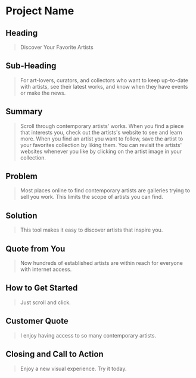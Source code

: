 # Project Name #

<!--
> This material was originally posted [here](http://www.quora.com/What-is-Amazons-approach-to-product-development-and-product-management). It is reproduced here for posterities sake.

There is an approach called "working backwards" that is widely used at Amazon. They work backwards from the customer, rather than starting with an idea for a product and trying to bolt customers onto it. While working backwards can be applied to any specific product decision, using this approach is especially important when developing new products or features.

For new initiatives a product manager typically starts by writing an internal press release announcing the finished product. The target audience for the press release is the new/updated product's customers, which can be retail customers or internal users of a tool or technology. Internal press releases are centered around the customer problem, how current solutions (internal or external) fail, and how the new product will blow away existing solutions.

If the benefits listed don't sound very interesting or exciting to customers, then perhaps they're not (and shouldn't be built). Instead, the product manager should keep iterating on the press release until they've come up with benefits that actually sound like benefits. Iterating on a press release is a lot less expensive than iterating on the product itself (and quicker!).

If the press release is more than a page and a half, it is probably too long. Keep it simple. 3-4 sentences for most paragraphs. Cut out the fat. Don't make it into a spec. You can accompany the press release with a FAQ that answers all of the other business or execution questions so the press release can stay focused on what the customer gets. My rule of thumb is that if the press release is hard to write, then the product is probably going to suck. Keep working at it until the outline for each paragraph flows.

Oh, and I also like to write press-releases in what I call "Oprah-speak" for mainstream consumer products. Imagine you're sitting on Oprah's couch and have just explained the product to her, and then you listen as she explains it to her audience. That's "Oprah-speak", not "Geek-speak".

Once the project moves into development, the press release can be used as a touchstone; a guiding light. The product team can ask themselves, "Are we building what is in the press release?" If they find they're spending time building things that aren't in the press release (overbuilding), they need to ask themselves why. This keeps product development focused on achieving the customer benefits and not building extraneous stuff that takes longer to build, takes resources to maintain, and doesn't provide real customer benefit (at least not enough to warrant inclusion in the press release).
 -->

## Heading ##
  > Discover Your Favorite Artists

## Sub-Heading ##
  > For art-lovers, curators, and collectors who want to keep up-to-date with artists, see their latest works, and know when they have events or make the news.

## Summary ##
  > Scroll through contemporary artists' works. When you find a piece that interests you, check out the artists's website to see and learn more. When you find an artist you want to follow, save the artist to your favorites collection by liking them. You can revisit the artists' websites whenever you like by clicking on the artist image in your collection.

## Problem ##
  > Most places online to find contemporary artists are galleries trying to sell you work. This limits the scope of artists you can find.

## Solution ##
  > This tool makes it easy to discover artists that inspire you.

## Quote from You ##
  > Now hundreds of established artists are within reach for everyone with internet access.

## How to Get Started ##
  > Just scroll and click.

## Customer Quote ##
  > I enjoy having access to so many contemporary artists.

## Closing and Call to Action ##
  > Enjoy a new visual experience. Try it today.
